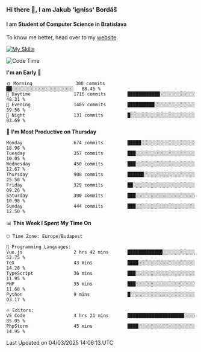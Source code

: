 ### Hi there 👋, I am Jakub 'igniss' Bordáš

#### I am Student of Computer Science in Bratislava
To know me better, head over to my [website](https://bordas.sk).

[![My Skills](https://skillicons.dev/icons?i=js,typescript,html,css,figma,svelte,vue,next,postgresql,nest,express,nodejs)](https://bordas.sk)


<!--START_SECTION:waka-->
![Code Time](http://img.shields.io/badge/Code%20Time-1%2C693%20hrs%203%20mins-blue)

**I'm an Early 🐤** 

```text
🌞 Morning                300 commits         ██░░░░░░░░░░░░░░░░░░░░░░░   08.45 % 
🌆 Daytime                1716 commits        ████████████░░░░░░░░░░░░░   48.31 % 
🌃 Evening                1405 commits        ██████████░░░░░░░░░░░░░░░   39.56 % 
🌙 Night                  131 commits         █░░░░░░░░░░░░░░░░░░░░░░░░   03.69 % 
```
📅 **I'm Most Productive on Thursday** 

```text
Monday                   674 commits         █████░░░░░░░░░░░░░░░░░░░░   18.98 % 
Tuesday                  357 commits         ███░░░░░░░░░░░░░░░░░░░░░░   10.05 % 
Wednesday                450 commits         ███░░░░░░░░░░░░░░░░░░░░░░   12.67 % 
Thursday                 908 commits         ██████░░░░░░░░░░░░░░░░░░░   25.56 % 
Friday                   329 commits         ██░░░░░░░░░░░░░░░░░░░░░░░   09.26 % 
Saturday                 390 commits         ███░░░░░░░░░░░░░░░░░░░░░░   10.98 % 
Sunday                   444 commits         ███░░░░░░░░░░░░░░░░░░░░░░   12.50 % 
```


📊 **This Week I Spent My Time On** 

```text
🕑︎ Time Zone: Europe/Budapest

💬 Programming Languages: 
Vue.js                   2 hrs 42 mins       █████████████░░░░░░░░░░░░   52.75 % 
TeX                      43 mins             ████░░░░░░░░░░░░░░░░░░░░░   14.28 % 
TypeScript               36 mins             ███░░░░░░░░░░░░░░░░░░░░░░   11.95 % 
PHP                      35 mins             ███░░░░░░░░░░░░░░░░░░░░░░   11.68 % 
Python                   9 mins              █░░░░░░░░░░░░░░░░░░░░░░░░   03.17 % 

🔥 Editors: 
VS Code                  4 hrs 21 mins       █████████████████████░░░░   85.05 % 
PhpStorm                 45 mins             ████░░░░░░░░░░░░░░░░░░░░░   14.95 % 
```


 Last Updated on 04/03/2025 14:06:13 UTC
<!--END_SECTION:waka-->
